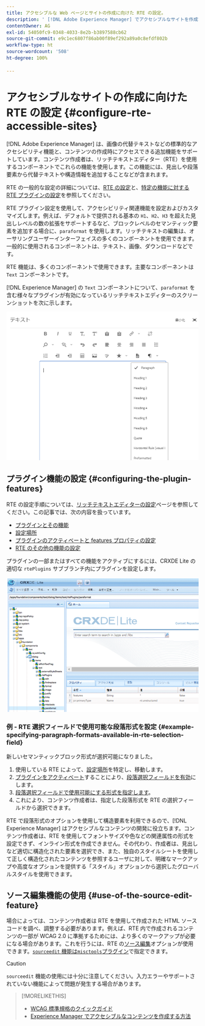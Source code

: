 ```yaml
---
title: アクセシブルな Web ページとサイトの作成に向けた RTE の設定。
description: ' [!DNL Adobe Experience Manager] でアクセシブルなサイトを作成するためのリッチテキストエディターの設定について説明します。'
contentOwner: AG
exl-id: 54050fc9-0348-4033-8e2b-b3897588cb62
source-git-commit: e9c1ec6807f86ab00f89ef292a89a0c8efdf802b
workflow-type: ht
source-wordcount: '508'
ht-degree: 100%

---
```


# アクセシブルなサイトの作成に向けた RTE の設定 {#configure-rte-accessible-sites}

[!DNL Adobe Experience Manager] は、画像の代替テキストなどの標準的なアクセシビリティ機能と、コンテンツの作成時にアクセスできる追加機能をサポートしています。コンテンツ作成者は、リッチテキストエディター（RTE）を使用するコンポーネントでこれらの機能を使用します。この機能には、見出しや段落要素から代替テキストや構造情報を追加することなどが含まれます。

RTE の一般的な設定の詳細については、[RTE の設定](rich-text-editor.md)と、[特定の機能に対する RTE プラグインの設定](configure-rich-text-editor-plug-ins.md)を参照してください。

RTE プラグイン設定を使用して、アクセシビリティ関連機能を設定およびカスタマイズします。例えば、デフォルトで提供される基本の `H1`、`H2`、`H3` を超えた見出しレベルの数の拡張をサポートするなど、ブロックレベルのセマンティック要素を追加する場合に、`paraformat` を使用します。リッチテキストの編集は、オーサリングユーザーインターフェイスの多くのコンポーネントを使用できます。一般的に使用されるコンポーネントは、テキスト、画像、ダウンロードなどです。

RTE 機能は、多くのコンポーネントで使用できます。主要なコンポーネントは `Text` コンポーネントです。

[!DNL Experience Manager] の `Text` コンポーネントについて、`paraformat` を含む様々なプラグインが有効になっているリッチテキストエディターのスクリーンショットを次に示します。

![フルスクリーンモードの RTE テキストコンポーネント](assets/rte-toolbar-full-screen-mode.png)

## プラグイン機能の設定 {#configuring-the-plugin-features}

RTE の設定手順については、[リッチテキストエディターの設定](rich-text-editor.md)ページを参照してください。この記事では、次の内容を扱っています。

* [プラグインとその機能](rich-text-editor.md#aboutplugins)
* [設定場所](rich-text-editor.md#understand-the-configuration-paths-and-locations)
* [プラグインのアクティベートと features プロパティの設定](rich-text-editor.md#enable-rte-functionalities-by-activating-plug-ins)
* [RTE のその他の機能の設定](rich-text-editor.md#enable-rte-functionalities-by-activating-plug-ins)

プラグインの一部またはすべての機能をアクティブにするには、CRXDE Lite の適切な `rtePlugins` サブブランチ内にプラグインを設定します。

![CRXDE Lite で rtePlugin の例を表示](assets/example-rteplugin-crxde-lite.png)

### 例 - RTE 選択フィールドで使用可能な段落形式を設定 {#example-specifying-paragraph-formats-available-in-rte-selection-field}

新しいセマンティックブロック形式が選択可能になりました。

1. 使用している RTE によって、[設定場所](rich-text-editor.md#understand-the-configuration-paths-and-locations)を特定し、移動します。
1. [プラグインをアクティベート](rich-text-editor.md)することにより、[段落選択フィールドを有効](rich-text-editor.md#enable-rte-functionalities-by-activating-plug-ins)にします。
1. [段落選択フィールドで使用可能にする形式を指定します](rich-text-editor.md)。
1. これにより、コンテンツ作成者は、指定した段落形式を RTE の選択フィールドから選択できます。

RTE で段落形式のオプションを使用して構造要素を利用できるので、[!DNL Experience Manager] はアクセシブルなコンテンツの開発に役立ちます。コンテンツ作成者は、RTE を使用してフォントサイズや色などの関連属性の形式を設定できず、インライン形式を作成できません。その代わり、作成者は、見出しなど適切に構造化された要素を選択でき、また、独自のスタイルシートを使用して正しく構造化されたコンテンツを参照するユーザに対して、明確なマークアップや高度なオプションを提供する「スタイル」オプションから選択したグローバルスタイルを使用できます。

## ソース編集機能の使用 {#use-of-the-source-edit-feature}

場合によっては、コンテンツ作成者は RTE を使用して作成された HTML ソースコードを調べ、調整する必要があります。例えば、RTE 内で作成されるコンテンツの一部が WCAG 2.0 に準拠するためには、より多くのマークアップが必要になる場合があります。これを行うには、RTE の[ソース編集](rich-text-editor.md#aboutplugins)オプションが使用できます。[`sourceedit` 機能は`misctools`プラグイン](rich-text-editor.md#aboutplugins)で指定できます。

>[!CAUTION]
>
>`sourceedit` 機能の使用には十分に注意してください。入力エラーやサポートされていない機能によって問題が発生する場合があります。

<!--
TBD ENGREVIEW: Is this only applicable to Classic UI? 

## Adding Support for further HTML Elements and Attributes {#adding-support-for-additional-html-elements-and-attributes}

To further extend the accessibility features of [!DNL Experience Manager], it is possible to extend the existing components based on the RTE (such as the `Text` and `Table` components) with extra elements and attributes.

The following procedure illustrates how to extend the `Table` component with a `Caption` element that provides information about a data table to assistive technology users:

### Example: Add a caption to a table properties dialog {#example-adding-the-caption-to-the-table-properties-dialog}

In the constructor of the `TablePropertiesDialog`, add an extra text input field that is used for editing the caption. Set the `itemId` to `caption` (the DOM attribute’s name) to automatically handle its content.

In a `Table`, set the attribute to the DOM element or or remove it from the DOM element. The dialog in the `config` object passed the value. Set or remove the DOM attributes using the corresponding `CQ.form.rte.Common` methods (`com` is a shortcut for `CQ.form.rte.Common`). Using `CQ.form.rte.Common` methods avoids common pitfalls with browser implementations.

>[!NOTE]
>
>This procedure is only suitable for the classic UI.

### Step-by-step instructions {#step-by-step-instructions}

1. Start CRXDE Lite. For example: [http://localhost:4502/crx/de/](http://localhost:4502/crx/de/)

1. Copy `/libs/cq/ui/widgets/source/widgets/form/rte/commands/Table.js` to `/apps/cq/ui/widgets/source/widgets/form/rte/commands/Table.js`. Create intermediate folders if those do not exist.

1. Copy `/libs/cq/ui/widgets/source/widgets/form/rte/plugins/TablePropertiesDialog.js` to `/apps/cq/ui/widgets/source/widgets/form/rte/plugins/TablePropertiesDialog.js`.

1. Open `/apps/cq/ui/widgets/source/widgets/form/rte/plugins/TablePropertiesDialog.js` file to edit.

1. In the `constructor` method, before the mention of `var dialogRef = this;`, add the following code:

   ```javascript
   editItems.push({
       "itemId": "caption",
       "name": "caption",
       "xtype": "textfield",
       "fieldLabel": CQ.I18n.getMessage("Caption"),
       "value": (this.table && this.table.caption ? this.table.caption.textContent : "")
   });
   ```

1. Open `/apps/cq/ui/widgets/source/widgets/form/rte/commands/Table.js` file.

1. Add the following code at the end of the `transferConfigToTable` method:

   ```javascript
   /**
    * Adds Caption Element
   */
   var captionElement;
   if (dom.firstChild && dom.firstChild.tagName.toLowerCase() == "caption")
   {
      captionElement = dom.firstChild;
   }
   if (config.caption)
   {
       var captionTextNode = document.createTextNode(config.caption)
       if (captionElement)
       {
          dom.replaceNode(captionElement.firstChild,captionTextNode);
       } else
       {
           captionElement = document.createElement("caption");
           captionElement.appendChild(captionTextNode);
           if (dom.childNodes.length>0)
           {
              dom.insertBefore(captionElement, dom.firstChild);
           } else
           {
              dom.appendChild(captionElement);
           }
       }
   } else if (captionElement)
   {
     dom.removeChild(captionElement);
   }
   ```

1. To save your changes, click **[!UICONTROL Save All]**.

## Best practices and limitations {#best-practices-limitations-tips}

* A plain text field is not the only type of input allowed for the value of the caption element. You can use any ExtJS widget, that provides the caption’s value through its `getValue()` method.
* To add editing capabilities for more elements and attributes, ensure that:

  * The `itemId` property for each corresponding field is set to the name of the appropriate DOM attribute (`TablePropertiesDialog`).
  * The attribute is set and/or removed on the DOM element explicitly (`Table`).
-->

>[!MORELIKETHIS]
>
>* [WCAG 標準規格のクイックガイド](/help/compliance/accessibility/quick-guide-wcag.md)
>* [Experience Manager でアクセシブルなコンテンツを作成する方法](/help/sites-cloud/authoring/fundamentals/accessible-content.md)

